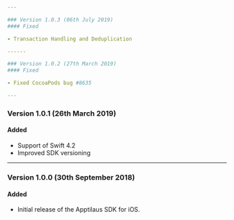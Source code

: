 ```yaml
---

### Version 1.0.3 (06th July 2019)
#### Fixed

- Transaction Handling and Deduplication

------

### Version 1.0.2 (27th March 2019)
#### Fixed

- Fixed CocoaPods bug #8635

---
```


### Version 1.0.1 (26th March 2019)
#### Added

- Support of Swift 4.2
- Improved SDK versioning

---

### Version 1.0.0 (30th September 2018)
#### Added
- Initial release of the Apptilaus SDK for iOS.